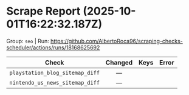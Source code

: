 # Scrape Report (2025-10-01T16:22:32.187Z)

Group: `seo`  |  Run: https://github.com/AlbertoRoca96/scraping-checks-scheduler/actions/runs/18168625692

| Check | Changed | Keys | Error |
|---|:---:|:--|:--|
| `playstation_blog_sitemap_diff` | — |  |  |
| `nintendo_us_news_sitemap_diff` | — |  |  |
